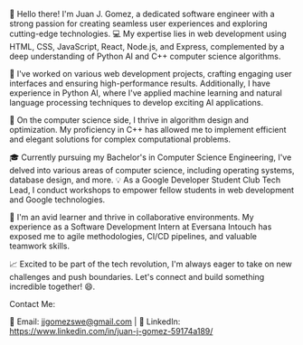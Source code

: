 👋 Hello there! I'm Juan J. Gomez, a dedicated software engineer with a strong passion for creating seamless user experiences and exploring cutting-edge technologies. 💻 My expertise lies in web development using HTML, CSS, JavaScript, React, Node.js, and Express, complemented by a deep understanding of Python AI and C++ computer science algorithms.

🚀 I've worked on various web development projects, crafting engaging user interfaces and ensuring high-performance results. Additionally, I have experience in Python AI, where I've applied machine learning and natural language processing techniques to develop exciting AI applications.

🧠 On the computer science side, I thrive in algorithm design and optimization. My proficiency in C++ has allowed me to implement efficient and elegant solutions for complex computational problems.

🎓 Currently pursuing my Bachelor's in Computer Science Engineering, I've delved into various areas of computer science, including operating systems, database design, and more. 💡 As a Google Developer Student Club Tech Lead, I conduct workshops to empower fellow students in web development and Google technologies.

🌟 I'm an avid learner and thrive in collaborative environments. My experience as a Software Development Intern at Eversana Intouch has exposed me to agile methodologies, CI/CD pipelines, and valuable teamwork skills.

📈 Excited to be part of the tech revolution, I'm always eager to take on new challenges and push boundaries. Let's connect and build something incredible together! 😄.

Contact Me:

📧 Email: jjgomezswe@gmail.com | 
💼 LinkedIn: https://www.linkedin.com/in/juan-j-gomez-59174a189/

<!---
jjosegomez/jjosegomez is a ✨ special ✨ repository because its `README.md` (this file) appears on your GitHub profile.
You can click the Preview link to take a look at your changes.
--->
